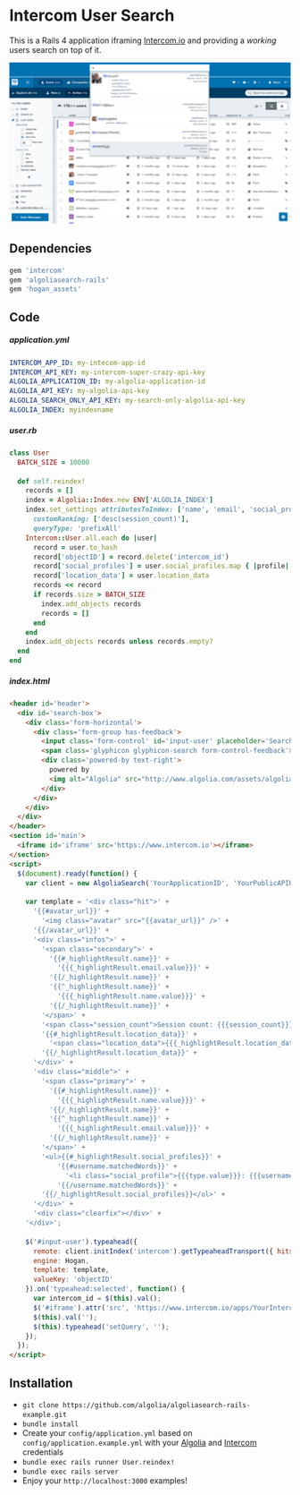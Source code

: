 Intercom User Search
=====================

This is a Rails 4 application iframing [Intercom.io](http://www.intercom.io) and providing a _working_ users search on top of it.

![Capture](capture.png)

Dependencies
------------

```ruby
gem 'intercom'
gem 'algoliasearch-rails'
gem 'hogan_assets'
```

Code
-----

##### application.yml
```yaml
INTERCOM_APP_ID: my-intecom-app-id
INTERCOM_API_KEY: my-intercom-super-crazy-api-key
ALGOLIA_APPLICATION_ID: my-algolia-application-id
ALGOLIA_API_KEY: my-algolia-api-key
ALGOLIA_SEARCH_ONLY_API_KEY: my-search-only-algolia-api-key
ALGOLIA_INDEX: myindexname
```

##### user.rb
```ruby
class User
  BATCH_SIZE = 10000

  def self.reindex!
    records = []
    index = Algolia::Index.new ENV['ALGOLIA_INDEX']
    index.set_settings attributesToIndex: ['name', 'email', 'social_profiles.username', 'location_data.city_name'],
      customRanking: ['desc(session_count)'],
      queryType: 'prefixAll'
    Intercom::User.all.each do |user|
      record = user.to_hash
      record['objectID'] = record.delete('intercom_id')
      record['social_profiles'] = user.social_profiles.map { |profile| JSON.parse(profile.to_json) }
      record['location_data'] = user.location_data
      records << record
      if records.size > BATCH_SIZE
        index.add_objects records
        records = []
      end
    end
    index.add_objects records unless records.empty?
  end
end
```

##### index.html
```html
<header id='header'>
  <div id='search-box'>
    <div class='form-horizontal'>
      <div class='form-group has-feedback'>
        <input class='form-control' id='input-user' placeholder='Search for users' type='text'>
        <span class='glyphicon glyphicon-search form-control-feedback'></span>
        <div class='powered-by text-right'>
          powered by
          <img alt="Algolia" src="http://www.algolia.com/assets/algolia_white.png" />
        </div>
      </div>
    </div>
  </div>
</header>
<section id='main'>
  <iframe id='iframe' src='https://www.intercom.io'></iframe>
</section>
<script>
  $(document).ready(function() {
    var client = new AlgoliaSearch('YourApplicationID', 'YourPublicAPIKey');
  
    var template = '<div class="hit">' +
      '{{#avatar_url}}' +
        '<img class="avatar" src="{{avatar_url}}" />' +
      '{{/avatar_url}}' +
      '<div class="infos">' +
        '<span class="secondary">' +
          '{{#_highlightResult.name}}' +
            '{{{_highlightResult.email.value}}}' +
          '{{/_highlightResult.name}}' +
          '{{^_highlightResult.name}}' +
            '{{{_highlightResult.name.value}}}' +
          '{{/_highlightResult.name}}' +
        '</span>' +
        '<span class="session_count">Session count: {{{session_count}}}</span>' +
        '{{#_highlightResult.location_data}}' +
          '<span class="location_data">{{{_highlightResult.location_data.city_name.value}}} ({{{_highlightResult.location_data.country_name.value}}})</span>' +
        '{{/_highlightResult.location_data}}' +
      '</div>' +
      '<div class="middle">' +
        '<span class="primary">' +
          '{{#_highlightResult.name}}' +
            '{{{_highlightResult.name.value}}}' +
          '{{/_highlightResult.name}}' +
          '{{^_highlightResult.name}}' +
            '{{{_highlightResult.email.value}}}' +
          '{{/_highlightResult.name}}' +
        '</span>' +
        '<ul>{{#_highlightResult.social_profiles}}' +
            '{{#username.matchedWords}}' + 
              '<li class="social_profile">{{{type.value}}}: {{{username.value}}}</li>' +
            '{{/username.matchedWords}}' +
        '{{/_highlightResult.social_profiles}}</ul>' +
      '</div>' +
      '<div class="clearfix"></div>' +
    '</div>';
  
    $('#input-user').typeahead({
      remote: client.initIndex('intercom').getTypeaheadTransport({ hitsPerPage: 5 }),
      engine: Hogan,
      template: template,
      valueKey: 'objectID'
    }).on('typeahead:selected', function() {
      var intercom_id = $(this).val();
      $('#iframe').attr('src', 'https://www.intercom.io/apps/YourIntercomAppID/users/' + intercom_id);
      $(this).val('');
      $(this).typeahead('setQuery', '');
    });
  });
</script>
```

Installation
--------------

* ```git clone https://github.com/algolia/algoliasearch-rails-example.git```
*  ```bundle install```
*  Create your ```config/application.yml``` based on ```config/application.example.yml``` with your [Algolia](http://www.algolia.com) and [Intercom](http://www.intercom.io) credentials
*  ```bundle exec rails runner User.reindex!```
*  ```bundle exec rails server```
*  Enjoy your ```http://localhost:3000``` examples!
